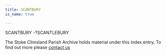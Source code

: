 ```yaml
---
title: SCANTBURY
is_name: true

---
```


SCANTBURY -?SCANTLEBURY


The Stoke Climsland Parish Archive holds material under this index entry. To find out more please [contact us](/contact/)
